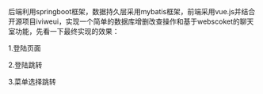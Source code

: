 后端利用springboot框架，数据持久层采用mybatis框架，前端采用vue.js并结合开源项目iviweui，实现一个简单的数据库增删改查操作和基于webscoket的聊天室功能，先看一下最终实现的效果：

1.登陆页面



 2.登陆跳转



 3.菜单选择跳转


